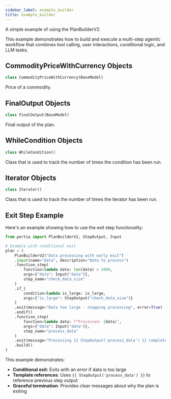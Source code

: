 ```yaml
---
sidebar_label: example_builder
title: example_builder
---
```


A simple example of using the PlanBuilderV2.

This example demonstrates how to build and execute a multi-step agentic workflow
that combines tool calling, user interactions, conditional logic, and LLM tasks.

## CommodityPriceWithCurrency Objects

```python
class CommodityPriceWithCurrency(BaseModel)
```

Price of a commodity.

## FinalOutput Objects

```python
class FinalOutput(BaseModel)
```

Final output of the plan.

## WhileCondition Objects

```python
class WhileCondition()
```

Class that is used to track the number of times the condition has been run.

## Iterator Objects

```python
class Iterator()
```

Class that is used to track the number of times the iterator has been run.

## Exit Step Example

Here's an example showing how to use the exit step functionality:

```python
from portia import PlanBuilderV2, StepOutput, Input

# Example with conditional exit
plan = (
    PlanBuilderV2("Data processing with early exit")
    .input(name="data", description="Data to process")
    .function_step(
        function=lambda data: len(data) > 1000,
        args={"data": Input("data")},
        step_name="check_data_size"
    )
    .if_(
        condition=lambda is_large: is_large,
        args={"is_large": StepOutput("check_data_size")}
    )
    .exit(message="Data too large - stopping processing", error=True)
    .endif()
    .function_step(
        function=lambda data: f"Processed: {data}",
        args={"data": Input("data")},
        step_name="process_data"
    )
    .exit(message="Processing {{ StepOutput('process_data') }} completed successfully")
    .build()
)
```

This example demonstrates:
- **Conditional exit**: Exits with an error if data is too large
- **Template references**: Uses `{{ StepOutput('process_data') }}` to reference previous step output
- **Graceful termination**: Provides clear messages about why the plan is exiting

